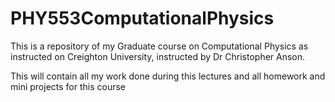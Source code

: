 # PHY553ComputationalPhysics

This is a repository of my Graduate course on Computational Physics as instructed on Creighton University,
instructed by Dr Christopher Anson.

This will contain all my work done during this lectures and all homework and mini projects for this course